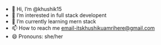 - 👋 Hi, I’m @khushik15
- 👀 I’m interested in full stack developent
- 🌱 I’m currently learning mern stack
- 📫 How to reach me email-itskhushikuamrihere@gmail.com
- 😄 Pronouns: she/her


<!---
khushik15/khushik15 is a ✨ special ✨ repository because its `README.md` (this file) appears on your GitHub profile.
You can click the Preview link to take a look at your changes.
--->
